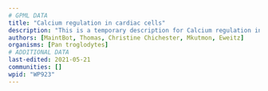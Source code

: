 ```yaml
---
# GPML DATA
title: "Calcium regulation in cardiac cells"
description: "This is a temporary description for Calcium regulation in cardiac cells"
authors: [MaintBot, Thomas, Christine Chichester, Mkutmon, Eweitz]
organisms: [Pan troglodytes]
# ADDITIONAL DATA
last-edited: 2021-05-21
communities: []
wpid: "WP923"
---
```

